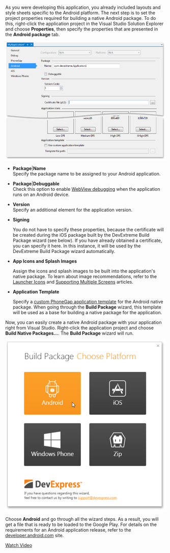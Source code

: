 As you were developing this application, you already included layouts and style sheets specific to the Android platform. The next step is to set the project properties required for building a native Android package. To do this, right-click the application project in the Visual Studio Solution Explorer and choose **Properties**, then specify the properties that are presented in the **Android package** tab.

![Android Package Properties](/images/DevExtreme/AndroidPackageProperties.png)

- **Package**|**Name**  
	Specify the package name to be assigned to your Android application.

- **Package**|**Debuggable**  
	Check this option to enable [WebView debugging](https://developer.chrome.com/devtools/docs/remote-debugging#debugging-webviews) when the application runs on an Android device. 

- **Version**  
	Specify an additional element for the application version.

- **Signing**

	You do not have to specify these properties, because the certificate will be created during the iOS package built by the DevExtreme Build Package wizard (see below). If you have already obtained a certificate, you can specify it here. In this instance, it will be used by the DevExtreme Build Package wizard automatically.

- **App Icons and Splash Images**

	Assign the icons and splash images to be built into the application's native package. To learn about image recommendations, refer to the [Launcher Icons](https://developer.android.com/guide/practices/ui_guidelines/icon_design_launcher.html#size) and [Supporting Multiple Screens](https://developer.android.com/guide/practices/screens_support.html#top) articles.

- **Application Template**

	Specify a [custom PhoneGap application template](/concepts/50%20VS%20Integration/3%20Packaging%20Tools/18%20Build%20Custom%20PhoneGap%20Application%20Template.md '/Documentation/Guide/VS_Integration/Packaging_Tools/#Build_Custom_PhoneGap_Application_Template') for the Android native package. When going through the **Build Package** wizard, this template will be used as a base for building a native package for the application.

Now, you can easily create a native Android package with your application right from Visual Studio. Right-click the application project and choose **Build Native Packages...**. The **Build Package** wizard will run.

![Build For Android](/images/DevExtreme/AndroidWizard.png)

Choose **Android** and go through all the wizard steps. As a result, you will get a file that is ready to be loaded to the Google Play. For details on the requirements for an Android application release, refer to the [developer.android.com](https://developer.android.com/tools/publishing/app-signing.html) site.

<a href="http://www.youtube.com/watch?v=5meDNrE9Mb4&list=PL8h4jt35t1wjGvgflbHEH_e3b23AA30-z&index=26" class="button orange small fix-width-155" style="margin-right: 20px;" target="_blank">Watch Video</a>